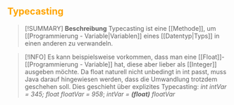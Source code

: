 ## <font color = "orange">Typecasting</font>

>[!SUMMARY] **Beschreibung**
>Typecasting ist eine [[Methode]], um [[Programmierung - Variable|Variablen]] eines [[Datentyp|Typs]] in einen anderen zu verwandeln.

>[!INFO]
>Es kann beispielsweise vorkommen, dass man eine [[Float]]-[[Programmierung - Variable]] hat, diese aber lieber als [[Integer]] ausgeben möchte. Da float naturell nicht unbedingt in int passt, muss Java darauf hingewiesen werden, dass die Umwandlung trotzdem geschehen soll. Dies geschieht über explizites Typecasting:
>*int intVar = 345;*
>*float floatVar = 958*;
>*intVar = **(float)** floatVar*

